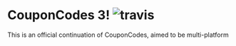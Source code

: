CouponCodes 3! ![travis](https://travis-ci.org/Drepic26/CouponCodes3.svg?branch=master)
========

This is an official continuation of CouponCodes, aimed to be multi-platform
